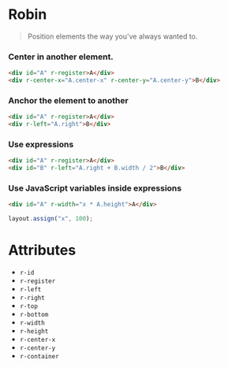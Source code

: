 # Robin

> Position elements the way you've always wanted to.


### Center in another element.

``` html
<div id="A" r-register>A</div>
<div r-center-x="A.center-x" r-center-y="A.center-y">B</div>
```

### Anchor the element to another

``` html
<div id="A" r-register>A</div>
<div r-left="A.right">B</div>
```

### Use expressions

``` html
<div id="A" r-register>A</div>
<div id="B" r-left="A.right + B.width / 2">B</div>
```

### Use JavaScript variables inside expressions

``` html
<div id="A" r-width="x * A.height">A</div>
```

``` js
layout.assign("x", 100);
```

# Attributes

* `r-id`
* `r-register`
* `r-left`
* `r-right`
* `r-top`
* `r-bottom`
* `r-width`
* `r-height`
* `r-center-x`
* `r-center-y`
* `r-container`

